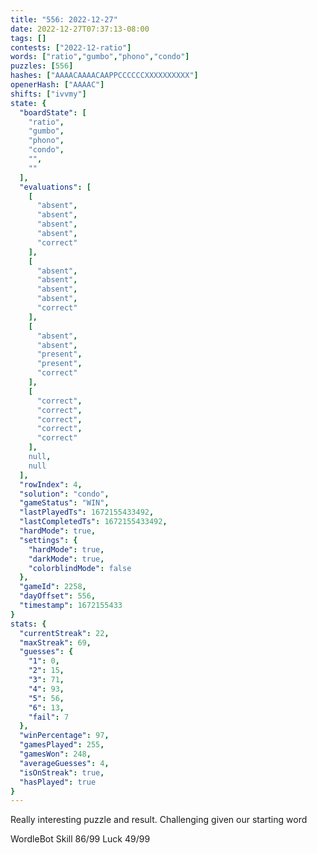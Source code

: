 ```yaml
---
title: "556: 2022-12-27"
date: 2022-12-27T07:37:13-08:00
tags: []
contests: ["2022-12-ratio"]
words: ["ratio","gumbo","phono","condo"]
puzzles: [556]
hashes: ["AAAACAAAACAAPPCCCCCCXXXXXXXXXX"]
openerHash: ["AAAAC"]
shifts: ["ivvmy"]
state: {
  "boardState": [
    "ratio",
    "gumbo",
    "phono",
    "condo",
    "",
    ""
  ],
  "evaluations": [
    [
      "absent",
      "absent",
      "absent",
      "absent",
      "correct"
    ],
    [
      "absent",
      "absent",
      "absent",
      "absent",
      "correct"
    ],
    [
      "absent",
      "absent",
      "present",
      "present",
      "correct"
    ],
    [
      "correct",
      "correct",
      "correct",
      "correct",
      "correct"
    ],
    null,
    null
  ],
  "rowIndex": 4,
  "solution": "condo",
  "gameStatus": "WIN",
  "lastPlayedTs": 1672155433492,
  "lastCompletedTs": 1672155433492,
  "hardMode": true,
  "settings": {
    "hardMode": true,
    "darkMode": true,
    "colorblindMode": false
  },
  "gameId": 2258,
  "dayOffset": 556,
  "timestamp": 1672155433
}
stats: {
  "currentStreak": 22,
  "maxStreak": 69,
  "guesses": {
    "1": 0,
    "2": 15,
    "3": 71,
    "4": 93,
    "5": 56,
    "6": 13,
    "fail": 7
  },
  "winPercentage": 97,
  "gamesPlayed": 255,
  "gamesWon": 248,
  "averageGuesses": 4,
  "isOnStreak": true,
  "hasPlayed": true
}
---
```

<!-- more -->
Really interesting puzzle and result. Challenging given our starting word

WordleBot
Skill 86/99
Luck 49/99
